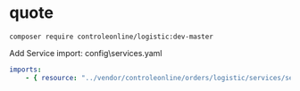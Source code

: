 # quote


`composer require controleonline/logistic:dev-master`


Add Service import:
config\services.yaml

```yaml
imports:
    - { resource: "../vendor/controleonline/orders/logistic/services/services.yaml" }    
```